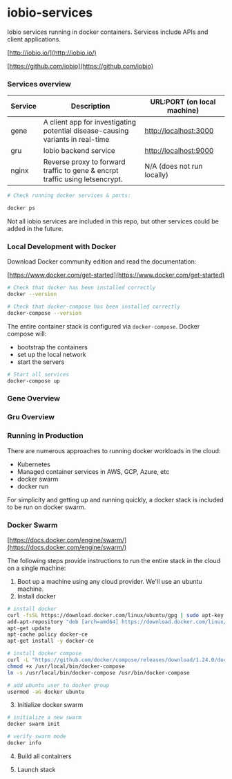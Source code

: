 # iobio-services

Iobio services running in docker containers. Services include APIs and client applications.

[http://iobio.io/](http://iobio.io/)

[https://github.com/iobio](https://github.com/iobio)

### Services overview

| Service | Description | URL:PORT (on local machine) |
|---------|-------------|-----------------------------|
| gene | A client app for investigating potential disease-causing variants in real-time | [http://localhost:3000](http://localhost:3000) |
| gru | Iobio backend service | [http://localhost:9000](http://localhost:9000) |
| nginx | Reverse proxy to forward traffic to gene & encrpt traffic using letsencrypt. | N/A (does not run locally) |

```bash
# Check running docker services & ports:

docker ps
```

Not all iobio services are included in this repo, but other services could be added in the future.

### Local Development with Docker

Download Docker community edition and read the documentation:

[https://www.docker.com/get-started](https://www.docker.com/get-started)

```bash
# Check that docker has been installed correctly
docker --version

# Check that docker-compose has been installed correctly
docker-compose --version
```

The entire container stack is configured via `docker-compose`.  Docker compose will:

- bootstrap the containers
- set up the local network
- start the servers

```bash
# Start all services
docker-compose up
```

### Gene Overview

### Gru Overview

### Running in Production

There are numerous approaches to running docker workloads in the cloud:

- Kubernetes
- Managed container services in AWS, GCP, Azure, etc
- docker swarm
- docker run

For simplicity and getting up and running quickly, a docker stack is included to be run on docker swarm.

### Docker Swarm

[https://docs.docker.com/engine/swarm/](https://docs.docker.com/engine/swarm/)

The following steps provide instructions to run the entire stack in the cloud on a single machine:

1. Boot up a machine using any cloud provider. We'll use an ubuntu machine.
2. Install docker

```bash
# install docker
curl -fsSL https://download.docker.com/linux/ubuntu/gpg | sudo apt-key add -
add-apt-repository "deb [arch=amd64] https://download.docker.com/linux/ubuntu $(lsb_release -cs) stable"
apt-get update
apt-cache policy docker-ce
apt-get install -y docker-ce

# install docker compose
curl -L "https://github.com/docker/compose/releases/download/1.24.0/docker-compose-$(uname -s)-$(uname -m)" -o /usr/local/bin/docker-compose
chmod +x /usr/local/bin/docker-compose
ln -s /usr/local/bin/docker-compose /usr/bin/docker-compose

# add ubuntu user to docker group
usermod -aG docker ubuntu
```

3. Initialize docker swarm

```bash
# initialize a new swarm
docker swarm init

# verify swarm mode
docker info
```

4. Build all containers

5. Launch stack
